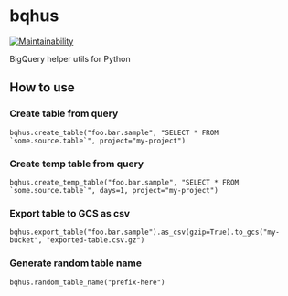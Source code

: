 # bqhus
[![Maintainability](https://api.codeclimate.com/v1/badges/102f4aceaa6a1c544f52/maintainability)](https://codeclimate.com/github/yokoe/bqhus/maintainability)

BigQuery helper utils for Python

## How to use
### Create table from query
```
bqhus.create_table("foo.bar.sample", "SELECT * FROM `some.source.table`", project="my-project")
```

### Create temp table from query
```
bqhus.create_temp_table("foo.bar.sample", "SELECT * FROM `some.source.table`", days=1, project="my-project")
```

### Export table to GCS as csv
```
bqhus.export_table("foo.bar.sample").as_csv(gzip=True).to_gcs("my-bucket", "exported-table.csv.gz")
```


### Generate random table name
```
bqhus.random_table_name("prefix-here")
```
